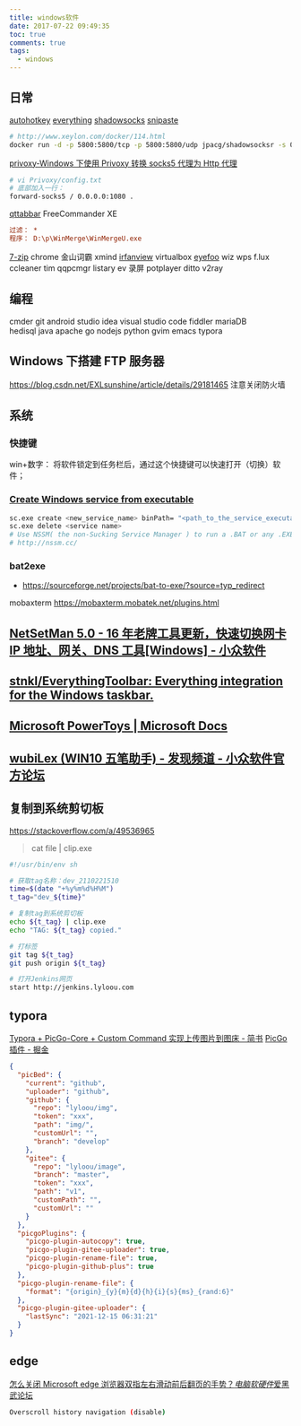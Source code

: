 ```yaml
---
title: windows软件
date: 2017-07-22 09:49:35
toc: true
comments: true
tags:
  - windows
---
```


## 日常

[autohotkey](https://autohotkey.com/)
[everything](https://www.voidtools.com/)
[shadowsocks](https://github.com/shadowsocks)
[snipaste](https://zh.snipaste.com/)

```sh
# http://www.xeylon.com/docker/114.html
docker run -d -p 5800:5800/tcp -p 5800:5800/udp jpacg/shadowsocksr -s 0.0.0.0 -p 5800 -k 密码 -m aes-256-cfb
```

[privoxy-Windows 下使用 Privoxy 转换 socks5 代理为 Http 代理](https://tzrgaga.github.io/2017/04/12/forward-socks-by-privoxy/)

```sh
# vi Privoxy/config.txt
# 底部加入一行：
forward-socks5 / 0.0.0.0:1080 .
```

[qttabbar](https://sourceforge.net/projects/qttabbar/files/)
FreeCommander XE

```ini
过滤： *
程序： D:\p\WinMerge\WinMergeU.exe
```

[7-zip](http://www.7-zip.org/)
chrome
金山词霸
xmind
[irfanview](http://www.irfanview.com/)
virtualbox
[eyefoo](http://eyefoo.com/)
wiz
wps
f.lux
ccleaner
tim
qqpcmgr
listary
ev 录屏
potplayer
ditto
v2ray

## 编程

cmder
git
android studio
idea
visual studio code
fiddler
mariaDB  
hedisql
java
apache
go
nodejs
python
gvim
emacs
typora

## Windows 下搭建 FTP 服务器

https://blog.csdn.net/EXLsunshine/article/details/29181465
注意关闭防火墙

## 系统

### 快捷键

win+数字： 将软件锁定到任务栏后，通过这个快捷键可以快速打开（切换）软件；

### [Create Windows service from executable](https://stackoverflow.com/questions/3582108/create-windows-service-from-executable)

```bash
sc.exe create <new_service_name> binPath= "<path_to_the_service_executable>"
sc.exe delete <service name>
# Use NSSM( the non-Sucking Service Manager ) to run a .BAT or any .EXE file as a service.
# http://nssm.cc/
```

### bat2exe

- https://sourceforge.net/projects/bat-to-exe/?source=typ_redirect

mobaxterm
https://mobaxterm.mobatek.net/plugins.html

## [NetSetMan 5.0 - 16 年老牌工具更新，快速切换网卡 IP 地址、网关、DNS 工具[Windows] - 小众软件](https://www.appinn.com/netsetman-5/)

## [stnkl/EverythingToolbar: Everything integration for the Windows taskbar.](https://github.com/stnkl/EverythingToolbar)

## [Microsoft PowerToys | Microsoft Docs](https://docs.microsoft.com/zh-cn/windows/powertoys/)

## [wubiLex (WIN10 五笔助手) - 发现频道 - 小众软件官方论坛](https://meta.appinn.net/t/topic/15637)

## 复制到系统剪切板

https://stackoverflow.com/a/49536965

> cat file | clip.exe

```sh
#!/usr/bin/env sh

# 获取tag名称：dev_2110221510
time=$(date "+%y%m%d%H%M")
t_tag="dev_${time}"

# 复制tag到系统剪切板
echo ${t_tag} | clip.exe
echo "TAG: ${t_tag} copied."

# 打标签
git tag ${t_tag}
git push origin ${t_tag}

# 打开Jenkins网页
start http://jenkins.lyloou.com

```

## typora

[Typora + PicGo-Core + Custom Command 实现上传图片到图床 - 简书](https://www.jianshu.com/p/d7bf3f9da6db)
[PicGo 插件 - 掘金](https://juejin.cn/post/6990295227915468831)

```json
{
  "picBed": {
    "current": "github",
    "uploader": "github",
    "github": {
      "repo": "lyloou/img",
      "token": "xxx",
      "path": "img/",
      "customUrl": "",
      "branch": "develop"
    },
    "gitee": {
      "repo": "lyloou/image",
      "branch": "master",
      "token": "xxx",
      "path": "v1",
      "customPath": "",
      "customUrl": ""
    }
  },
  "picgoPlugins": {
    "picgo-plugin-autocopy": true,
    "picgo-plugin-gitee-uploader": true,
    "picgo-plugin-rename-file": true,
    "picgo-plugin-github-plus": true
  },
  "picgo-plugin-rename-file": {
    "format": "{origin}_{y}{m}{d}{h}{i}{s}{ms}_{rand:6}"
  },
  "picgo-plugin-gitee-uploader": {
    "lastSync": "2021-12-15 06:31:21"
  }
}
```

## edge

[怎么关闭 Microsoft edge 浏览器双指左右滑动前后翻页的手势？*电脑软硬件*爱黑武论坛](https://bbs.ihei5.com/thread-1182663-1-1.html)

```sh
Overscroll history navigation (disable)
```
